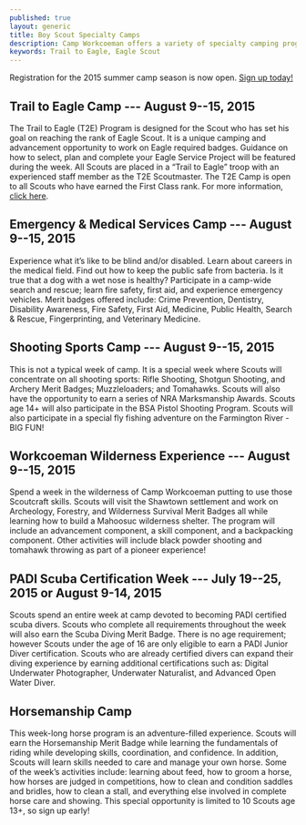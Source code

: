 ```yaml
---
published: true
layout: generic
title: Boy Scout Specialty Camps
description: Camp Workcoeman offers a variety of specialty camping programs. Each offers unique enrichment and advancement activities.
keywords: Trail to Eagle, Eagle Scout
---
```


<div class="alert alert-info">
Registration for the 2015 summer camp season is now open. <a href="{{ site.url }}/summer-camp/register/">Sign up today!</a>
</div>

## Trail to Eagle Camp --- August 9--15, 2015

The Trail to Eagle (T2E) Program is designed for the Scout who has set his goal on reaching the rank of Eagle Scout. It is a unique camping and advancement opportunity to work on Eagle required badges. Guidance on how to select, plan and complete your Eagle Service Project will be featured during the week. All Scouts are placed in a “Trail to Eagle” troop with an experienced staff member as the T2E Scoutmaster. The T2E Camp is open to all Scouts who have earned the First Class rank. For more information, <a href="{{ site.url }}/boy-scouts/trail-to-eagle/">click here</a>.

## Emergency & Medical Services Camp --- August 9--15, 2015

Experience what it’s like to be blind and/or disabled. Learn about careers in the medical field. Find out how to keep the public safe from bacteria. Is it true that a dog with a wet nose is healthy? Participate in a camp-wide search and rescue; learn fire safety, first aid, and experience emergency vehicles. Merit badges offered include: Crime Prevention, Dentistry, Disability Awareness,
Fire Safety, First Aid, Medicine, Public Health, Search & Rescue, Fingerprinting, and Veterinary Medicine.

## Shooting Sports Camp --- August 9--15, 2015

This is not a typical week of camp. It is a special week where Scouts will concentrate on all shooting sports: Rifle Shooting, Shotgun Shooting, and Archery Merit Badges; Muzzleloaders; and Tomahawks. Scouts will also have the opportunity to earn a series of NRA Marksmanship Awards. Scouts age 14+ will also participate in the BSA Pistol Shooting Program. Scouts will also participate in a special fly fishing adventure on the Farmington River - BIG FUN!

## Workcoeman Wilderness Experience --- August 9--15, 2015

Spend a week in the wilderness of Camp Workcoeman putting to use those Scoutcraft skills. Scouts will visit the Shawtown settlement and work on Archeology, Forestry, and Wilderness Survival Merit Badges all while learning how to build a Mahoosuc wilderness shelter. The program will include an advancement component, a skill component, and a backpacking component. Other activities will include black powder shooting and tomahawk throwing as part of a pioneer experience!

## PADI Scuba Certification Week --- July 19--25, 2015 or August 9-14, 2015

Scouts spend an entire week at camp devoted to becoming PADI certified scuba divers. Scouts who complete all requirements throughout the week will also earn the Scuba Diving Merit Badge. There is no age requirement; however Scouts under the age of 16 are only eligible to earn a PADI Junior Diver certification. Scouts who are already certified divers can expand their diving experience by earning additional certifications such as: Digital Underwater Photographer, Underwater Naturalist, and Advanced Open Water Diver.

## Horsemanship Camp

This week-long horse program is an adventure-filled experience. Scouts will earn the Horsemanship Merit Badge while learning the fundamentals of riding while developing skills, coordination, and confidence. In addition, Scouts will learn skills needed to care and manage your own horse. Some of the week’s activities include: learning about feed, how to groom a horse, how horses are judged in competitions, how to clean and condition saddles and bridles, how to clean a stall, and everything else involved in complete horse care and showing. This special opportunity is limited to 10 Scouts age 13+, so sign up early! 

